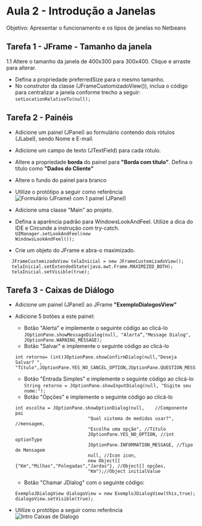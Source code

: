 # Aula 2 - Introdução a Janelas
Objetivo: Apresentar o funcionamento e os tipos de janelas no Netbeans

## Tarefa 1 - JFrame - Tamanho da janela
1.1 Altere o tamanho da janela de 400x300 para 300x400. Clique e arraste para alterar.
* Defina a propriedade preferredSize para o mesmo tamanho.
* No construtor da classe (JFrameCustomizadoView()), inclua o código para centralizar a janela conforme trecho a seguir:
<code>setLocationRelativeTo(null);</code>

## Tarefa 2 - Painéis
* Adicione um painel (JPanel) ao formulário contendo dois rótulos (JLabel), sendo Nome e E-mail.
* Adicione um campo de texto (JTextField) para cada rótulo. 
* Altere a propriedade **borda** do painel para **"Borda com título"**. Defina o título como **"Dados do Cliente"**
* Altere o fundo do painel para branco
* Utilize o protótipo a seguir como referência <br />
![Formulário (JFrame) com 1 painel (JPanel)](aula2_PainelPrototipo.png)

* Adicione uma classe "Main" ao projeto. 
* Defina a aparência padrão para WindowsLookAndFeel. Utilize a dica do IDE e Circunde a instrução com try-catch.
<code>UIManager.setLookAndFeel(new WindowsLookAndFeel());</code>
* Crie um objeto do JFrame e abra-o maximizado.
```
  JFrameCustomizadoView telaInicial = new JFrameCustomizadoView();
  telaInicial.setExtendedState(java.awt.Frame.MAXIMIZED_BOTH);
  telaInicial.setVisible(true);
```

## Tarefa 3 - Caixas de Diálogo
* Adicione um painel (JPanel) ao JFrame **"ExemploDialogosView"**
- Adicione 5 botões a este painel:
  - Botão "Alerta" e implemente o seguinte código ao clicá-lo <br />
  `JOptionPane.showMessageDialog(null, "Alerta“,"Message Dialog", JOptionPane.WARNING_MESSAGE);`
   - Botão "Salvar" e implemente o seguinte código ao clicá-lo
    ```
    int retorno= (int)JOptionPane.showConfirmDialog(null,"Deseja Salvar? ", "Título",JOptionPane.YES_NO_CANCEL_OPTION,JOptionPane.QUESTION_MESSAGE);
    ```
    - Botão "Entrada Simples" e implemente o seguinte código ao clicá-lo <br />
    `String retorno = JOptionPane.showInputDialog(null, "Digite seu nome:");`
    - Botão "Opções" e implemente o seguinte código ao clicá-lo <br />
    ```
    int escolha = JOptionPane.showOptionDialog(null,    //Componente pai
                               "Qual sistema de medidas usar?", //mensagem,
                               "Escolha uma opção", //Título
                               JOptionPane.YES_NO_OPTION, //int optionType
                               JOptionPane.INFORMATION_MESSAGE, //Tipo de Mensagem
                               null, //Icon icon,
                               new Object[]{"Km","Milhas","Polegadas","Jardas"}, //Object[] opções,
                               "Km");//Object initialValue 
    ```
    - Botão "Chamar JDialog" com o seguinte código:
    ```
    ExemploJDialogView dialogoView = new ExemploJDialogView(this,true); 
    dialogoView.setVisible(true);
    ```
    
- Utilize o protótipo a seguir como referência <br />
![Intro Caixas de Dialogo](aula2_CaixasDialogoPrototipo.png)
